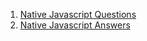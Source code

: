 1. [ Native Javascript Questions ](/Web-Development/NativeJavascript/questions.md)
2. [ Native Javascript Answers ](/Web-Development/NativeJavascript/answers.md)